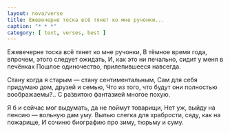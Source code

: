 ```yaml
---
layout: nova/verse
title: Ежевечерне тоска всё тянет ко мне ручонки...
caption: "* * *"
category: [ text, verses, best ]
---
```

Ежевечерне тоска всё тянет ко мне ручонки,
В тёмное время года, впрочем, этого следует ожидать,
И, как это ни печально, сидит у меня в печёнках
Пошлое одиночество, прилепившееся навсегда.

Стану когда я старым — стану сентиментальным,
Сам для себя придумаю дом, друзей и семью,
Что из того, что будут они полностью воображаемы?..
С ра́звитою фантазией многое похую.

Я б и сейчас мог выдумать, да не поймут товарищи,
Нет уж, выйду на пенсию — вольную дам уму.
Выпью слегка для храбрости, сяду, как на пожарище,
И сочиню биографию про зиму, тюрьму и суму.
